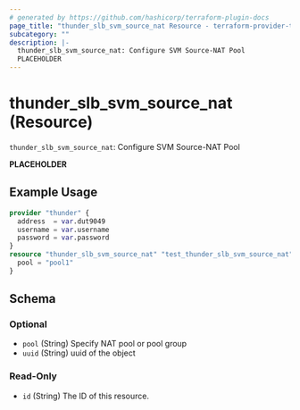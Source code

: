 ```yaml
---
# generated by https://github.com/hashicorp/terraform-plugin-docs
page_title: "thunder_slb_svm_source_nat Resource - terraform-provider-thunder"
subcategory: ""
description: |-
  thunder_slb_svm_source_nat: Configure SVM Source-NAT Pool
  PLACEHOLDER
---
```


# thunder_slb_svm_source_nat (Resource)

`thunder_slb_svm_source_nat`: Configure SVM Source-NAT Pool

__PLACEHOLDER__

## Example Usage

```terraform
provider "thunder" {
  address  = var.dut9049
  username = var.username
  password = var.password
}
resource "thunder_slb_svm_source_nat" "test_thunder_slb_svm_source_nat" {
  pool = "pool1"
}
```

<!-- schema generated by tfplugindocs -->
## Schema

### Optional

- `pool` (String) Specify NAT pool or pool group
- `uuid` (String) uuid of the object

### Read-Only

- `id` (String) The ID of this resource.


